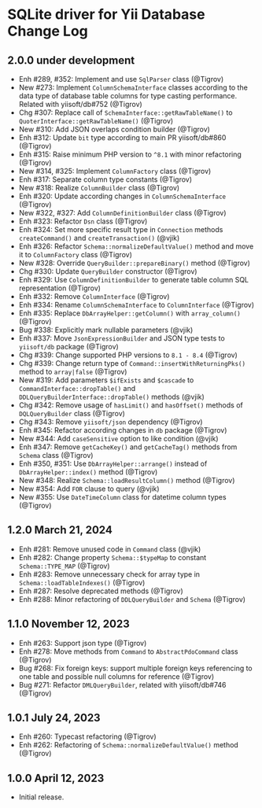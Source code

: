 # SQLite driver for Yii Database Change Log

## 2.0.0 under development

- Enh #289, #352: Implement and use `SqlParser` class (@Tigrov)
- New #273: Implement `ColumnSchemaInterface` classes according to the data type of database table columns
  for type casting performance. Related with yiisoft/db#752 (@Tigrov)
- Chg #307: Replace call of `SchemaInterface::getRawTableName()` to `QuoterInterface::getRawTableName()` (@Tigrov)
- New #310: Add JSON overlaps condition builder (@Tigrov)
- Enh #312: Update `bit` type according to main PR yiisoft/db#860 (@Tigrov)
- Enh #315: Raise minimum PHP version to `^8.1` with minor refactoring (@Tigrov)
- New #314, #325: Implement `ColumnFactory` class (@Tigrov)
- Enh #317: Separate column type constants (@Tigrov)
- New #318: Realize `ColumnBuilder` class (@Tigrov)
- Enh #320: Update according changes in `ColumnSchemaInterface` (@Tigrov)
- New #322, #327: Add `ColumnDefinitionBuilder` class (@Tigrov)
- Enh #323: Refactor `Dsn` class (@Tigrov)
- Enh #324: Set more specific result type in `Connection` methods `createCommand()` and `createTransaction()` (@vjik)
- Enh #326: Refactor `Schema::normalizeDefaultValue()` method and move it to `ColumnFactory` class (@Tigrov)
- New #328: Override `QueryBuilder::prepareBinary()` method (@Tigrov)
- Chg #330: Update `QueryBuilder` constructor (@Tigrov)
- Enh #329: Use `ColumnDefinitionBuilder` to generate table column SQL representation (@Tigrov)
- Enh #332: Remove `ColumnInterface` (@Tigrov)
- Enh #334: Rename `ColumnSchemaInterface` to `ColumnInterface` (@Tigrov)
- Enh #335: Replace `DbArrayHelper::getColumn()` with `array_column()` (@Tigrov)
- Bug #338: Explicitly mark nullable parameters (@vjik)
- Enh #337: Move `JsonExpressionBuilder` and JSON type tests to `yiisoft/db` package (@Tigrov)
- Chg #339: Change supported PHP versions to `8.1 - 8.4` (@Tigrov)
- Chg #339: Change return type of `Command::insertWithReturningPks()` method to `array|false` (@Tigrov)
- New #319: Add parameters `$ifExists` and `$cascade` to `CommandInterface::dropTable()` and
  `DDLQueryBuilderInterface::dropTable()` methods (@vjik)
- Chg #342: Remove usage of `hasLimit()` and `hasOffset()` methods of `DQLQueryBuilder` class (@Tigrov)
- Chg #343: Remove `yiisoft/json` dependency (@Tigrov)
- Enh #345: Refactor according changes in `db` package (@Tigrov)
- New #344: Add `caseSensitive` option to like condition (@vjik)
- Enh #347: Remove `getCacheKey()` and `getCacheTag()` methods from `Schema` class (@Tigrov)
- Enh #350, #351: Use `DbArrayHelper::arrange()` instead of `DbArrayHelper::index()` method (@Tigrov)
- New #348: Realize `Schema::loadResultColumn()` method (@Tigrov)
- New #354: Add `FOR` clause to query (@vjik)
- New #355: Use `DateTimeColumn` class for datetime column types (@Tigrov)

## 1.2.0 March 21, 2024

- Enh #281: Remove unused code in `Command` class (@vjik)
- Enh #282: Change property `Schema::$typeMap` to constant `Schema::TYPE_MAP` (@Tigrov)
- Enh #283: Remove unnecessary check for array type in `Schema::loadTableIndexes()` (@Tigrov)
- Enh #287: Resolve deprecated methods (@Tigrov)
- Enh #288: Minor refactoring of `DDLQueryBuilder` and `Schema` (@Tigrov)

## 1.1.0 November 12, 2023

- Enh #263: Support json type (@Tigrov)
- Enh #278: Move methods from `Command` to `AbstractPdoCommand` class (@Tigrov)
- Bug #268: Fix foreign keys: support multiple foreign keys referencing to one table and possible null columns for reference (@Tigrov)
- Bug #271: Refactor `DMLQueryBuilder`, related with yiisoft/db#746 (@Tigrov)

## 1.0.1 July 24, 2023

- Enh #260: Typecast refactoring (@Tigrov)
- Enh #262: Refactoring of `Schema::normalizeDefaultValue()` method (@Tigrov)

## 1.0.0 April 12, 2023

- Initial release.
